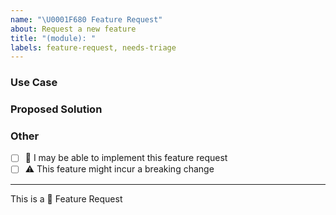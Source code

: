 ```yaml
---
name: "\U0001F680 Feature Request"
about: Request a new feature
title: "(module): "
labels: feature-request, needs-triage
---
```


<!-- short description of the feature you are proposing: -->





### Use Case

<!-- why do you need this feature? -->





### Proposed Solution

<!-- Please include prototype/workaround/sketch/reference implementation: -->





### Other

<!-- 
e.g. detailed explanation, stacktraces, related issues, suggestions on how to fix, 
links for us to have context, eg. associated pull-request, stackoverflow, gitter, etc
-->





* [ ] :wave: I may be able to implement this feature request
* [ ] :warning: This feature might incur a breaking change

---

This is a :rocket: Feature Request
